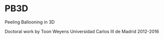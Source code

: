 PB3D
====

Peeling Ballooning in 3D

Doctoral work by Toon Weyens
Universidad Carlos III de Madrid
2012-2016

